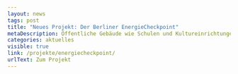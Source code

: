 ```yaml
---
layout: news
tags: post
title: "Neues Projekt: Der Berliner EnergieCheckpoint"
metaDescription: Öffentliche Gebäude wie Schulen und Kultureinrichtungen sollen durch Energieeinsparungen und Sanierungen eine Vorbildrolle bei der Erreichung der Berliner Klimaschutzziele einnehmen. Doch welche Gebäude verbrauchen wie viel Energie und welche Einsparpotentiale stecken in der Sanierung einzelner Gebäude? Dazu haben wir die interaktive Webkarte „Berliner EnergieCheckpoint“ mit (eingeschränkt) offenen Daten der BIM (Berliner Immobilien Management GmbH)programmiert.
categories: aktuelles
visible: true
link: /projekte/energiecheckpoint/
urlText: Zum Projekt
---
```

